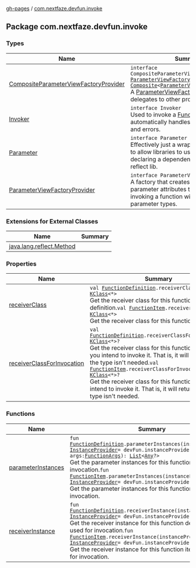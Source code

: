 [gh-pages](../index.md) / [com.nextfaze.devfun.invoke](./index.md)

## Package com.nextfaze.devfun.invoke

### Types

| Name | Summary |
|---|---|
| [CompositeParameterViewFactoryProvider](-composite-parameter-view-factory-provider.md) | `interface CompositeParameterViewFactoryProvider : `[`ParameterViewFactoryProvider`](-parameter-view-factory-provider/index.md)`, `[`Composite`](../com.nextfaze.devfun.core/-composite/index.md)`<`[`ParameterViewFactoryProvider`](-parameter-view-factory-provider/index.md)`>`<br>A [ParameterViewFactoryProvider](-parameter-view-factory-provider/index.md) that delegates to other providers. |
| [Invoker](-invoker/index.md) | `interface Invoker`<br>Used to invoke a [FunctionItem](../com.nextfaze.devfun.core/-function-item/index.md) and automatically handles parameter injection and errors. |
| [Parameter](-parameter/index.md) | `interface Parameter`<br>Effectively just a wrapper for [KParameter](https://kotlinlang.org/api/latest/jvm/stdlib/kotlin.reflect/-k-parameter/index.html) to allow libraries to use it without declaring a dependency on the kotlin-reflect lib. |
| [ParameterViewFactoryProvider](-parameter-view-factory-provider/index.md) | `interface ParameterViewFactoryProvider`<br>A factory that creates views based on parameter attributes to be used when invoking a function with non-injectable parameter types. |

### Extensions for External Classes

| Name | Summary |
|---|---|
| [java.lang.reflect.Method](java.lang.reflect.-method/index.md) |  |

### Properties

| Name | Summary |
|---|---|
| [receiverClass](receiver-class.md) | `val `[`FunctionDefinition`](../com.nextfaze.devfun.core/-function-definition/index.md)`.receiverClass: `[`KClass`](https://kotlinlang.org/api/latest/jvm/stdlib/kotlin.reflect/-k-class/index.html)`<*>`<br>Get the receiver class for this function definition.`val `[`FunctionItem`](../com.nextfaze.devfun.core/-function-item/index.md)`.receiverClass: `[`KClass`](https://kotlinlang.org/api/latest/jvm/stdlib/kotlin.reflect/-k-class/index.html)`<*>`<br>Get the receiver class for this function item. |
| [receiverClassForInvocation](receiver-class-for-invocation.md) | `val `[`FunctionDefinition`](../com.nextfaze.devfun.core/-function-definition/index.md)`.receiverClassForInvocation: `[`KClass`](https://kotlinlang.org/api/latest/jvm/stdlib/kotlin.reflect/-k-class/index.html)`<*>?`<br>Get the receiver class for this function definition if you intend to invoke it. That is, it will return `null` if the type isn't needed.`val `[`FunctionItem`](../com.nextfaze.devfun.core/-function-item/index.md)`.receiverClassForInvocation: `[`KClass`](https://kotlinlang.org/api/latest/jvm/stdlib/kotlin.reflect/-k-class/index.html)`<*>?`<br>Get the receiver class for this function item if you intend to invoke it. That is, it will return `null` if the type isn't needed. |

### Functions

| Name | Summary |
|---|---|
| [parameterInstances](parameter-instances.md) | `fun `[`FunctionDefinition`](../com.nextfaze.devfun.core/-function-definition/index.md)`.parameterInstances(instanceProvider: `[`InstanceProvider`](../com.nextfaze.devfun.inject/-instance-provider/index.md)` = devFun.instanceProviders, args: `[`FunctionArgs`](../com.nextfaze.devfun.core/-function-args.md)`): `[`List`](https://kotlinlang.org/api/latest/jvm/stdlib/kotlin.collections/-list/index.html)`<`[`Any`](https://kotlinlang.org/api/latest/jvm/stdlib/kotlin/-any/index.html)`?>`<br>Get the parameter instances for this function definition for invocation.`fun `[`FunctionItem`](../com.nextfaze.devfun.core/-function-item/index.md)`.parameterInstances(instanceProvider: `[`InstanceProvider`](../com.nextfaze.devfun.inject/-instance-provider/index.md)` = devFun.instanceProviders): `[`List`](https://kotlinlang.org/api/latest/jvm/stdlib/kotlin.collections/-list/index.html)`<`[`Any`](https://kotlinlang.org/api/latest/jvm/stdlib/kotlin/-any/index.html)`?>`<br>Get the parameter instances for this function item for invocation. |
| [receiverInstance](receiver-instance.md) | `fun `[`FunctionDefinition`](../com.nextfaze.devfun.core/-function-definition/index.md)`.receiverInstance(instanceProvider: `[`InstanceProvider`](../com.nextfaze.devfun.inject/-instance-provider/index.md)` = devFun.instanceProviders): `[`Any`](https://kotlinlang.org/api/latest/jvm/stdlib/kotlin/-any/index.html)`?`<br>Get the receiver instance for this function definition to be used for invocation.`fun `[`FunctionItem`](../com.nextfaze.devfun.core/-function-item/index.md)`.receiverInstance(instanceProvider: `[`InstanceProvider`](../com.nextfaze.devfun.inject/-instance-provider/index.md)` = devFun.instanceProviders): `[`Any`](https://kotlinlang.org/api/latest/jvm/stdlib/kotlin/-any/index.html)`?`<br>Get the receiver instance for this function item to be used for invocation. |
